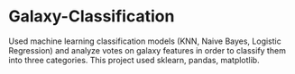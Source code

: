 # Galaxy-Classification

Used machine learning classification models (KNN, Naive Bayes, Logistic Regression) and analyze votes on galaxy features in order to classify them into three categories. 
This project used sklearn, pandas, matplotlib. 
